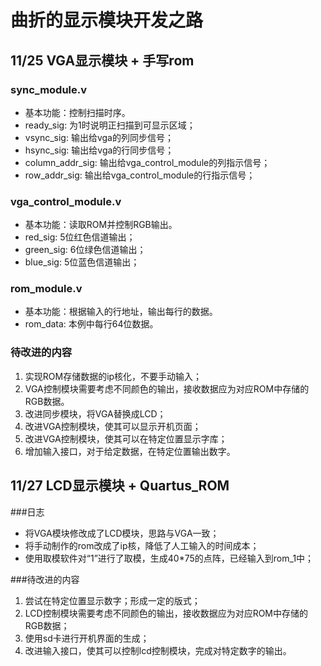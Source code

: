 # 曲折的显示模块开发之路
## 11/25 VGA显示模块 + 手写rom
### sync_module.v
* 基本功能：控制扫描时序。
* ready_sig: 为1时说明正扫描到可显示区域；
* vsync_sig: 输出给vga的列同步信号；
* hsync_sig: 输出给vga的行同步信号；
* column_addr_sig: 输出给vga_control_module的列指示信号；
* row_addr_sig: 输出给vga_control_module的行指示信号；

### vga_control_module.v
* 基本功能：读取ROM并控制RGB输出。
* red_sig: 5位红色信道输出；
* green_sig: 6位绿色信道输出；
* blue_sig: 5位蓝色信道输出；

### rom_module.v
* 基本功能：根据输入的行地址，输出每行的数据。
* rom_data: 本例中每行64位数据。

### 待改进的内容
1. 实现ROM存储数据的ip核化，不要手动输入；
2. VGA控制模块需要考虑不同颜色的输出，接收数据应为对应ROM中存储的RGB数据。
3. 改进同步模块，将VGA替换成LCD；
4. 改进VGA控制模块，使其可以显示开机页面；
5. 改进VGA控制模块，使其可以在特定位置显示字库；
6. 增加输入接口，对于给定数据，在特定位置输出数字。

## 11/27 LCD显示模块 + Quartus_ROM

###日志
* 将VGA模块修改成了LCD模块，思路与VGA一致；
* 将手动制作的rom改成了ip核，降低了人工输入的时间成本；
* 使用取模软件对“1”进行了取模，生成40*75的点阵，已经输入到rom_1中；

###待改进的内容
1. 尝试在特定位置显示数字；形成一定的版式；
2. LCD控制模块需要考虑不同颜色的输出，接收数据应为对应ROM中存储的RGB数据；
3. 使用sd卡进行开机界面的生成；
4. 改进输入接口，使其可以控制lcd控制模块，完成对特定数字的输出。